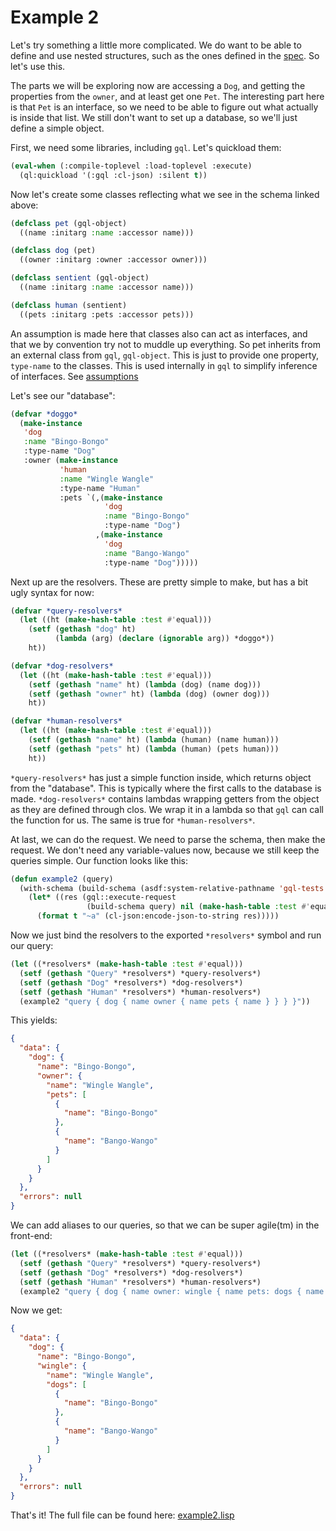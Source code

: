 # Example 2

Let's try something a little more complicated.  We do want to be able to define
and use nested structures, such as the ones defined in the
[spec](https://spec.graphql.org/draft/#example-19f2a).  So let's use this.

The parts we will be exploring now are accessing a `Dog`, and getting the
properties from the `owner`, and at least get one `Pet`.  The interesting part
here is that `Pet` is an interface, so we need to be able to figure out what
actually is inside that list.  We still don't want to set up a database, so
we'll just define a simple object.

First, we need some libraries, including `gql`.  Let's quickload them:

```lisp
(eval-when (:compile-toplevel :load-toplevel :execute)
  (ql:quickload '(:gql :cl-json) :silent t))
```

Now let's create some classes reflecting what we see in the schema linked above:

```lisp
(defclass pet (gql-object)
  ((name :initarg :name :accessor name)))

(defclass dog (pet)
  ((owner :initarg :owner :accessor owner)))

(defclass sentient (gql-object)
  ((name :initarg :name :accessor name)))

(defclass human (sentient)
  ((pets :initarg :pets :accessor pets)))
```

An assumption is made here that classes also can act as interfaces, and that we
by convention try not to muddle up everything.  So pet inherits from an external
class from `gql`, `gql-object`.  This is just to provide one property,
`type-name` to the classes.  This is used internally in `gql` to simplify
inference of interfaces.  See [assumptions](wiki/assumptions.md)

Let's see our "database":

```lisp
(defvar *doggo*
  (make-instance
   'dog
   :name "Bingo-Bongo"
   :type-name "Dog"
   :owner (make-instance
           'human
           :name "Wingle Wangle"
           :type-name "Human"
           :pets `(,(make-instance
                     'dog
                     :name "Bingo-Bongo"
                     :type-name "Dog")
                   ,(make-instance
                     'dog
                     :name "Bango-Wango"
                     :type-name "Dog")))))
```

Next up are the resolvers.  These are pretty simple to make, but has a bit ugly syntax for now:

```lisp
(defvar *query-resolvers*
  (let ((ht (make-hash-table :test #'equal)))
    (setf (gethash "dog" ht)
          (lambda (arg) (declare (ignorable arg)) *doggo*))
    ht))

(defvar *dog-resolvers*
  (let ((ht (make-hash-table :test #'equal)))
    (setf (gethash "name" ht) (lambda (dog) (name dog)))
    (setf (gethash "owner" ht) (lambda (dog) (owner dog)))
    ht))

(defvar *human-resolvers*
  (let ((ht (make-hash-table :test #'equal)))
    (setf (gethash "name" ht) (lambda (human) (name human)))
    (setf (gethash "pets" ht) (lambda (human) (pets human)))
    ht))
```

`*query-resolvers*` has just a simple function inside, which returns object from
the "database".  This is typically where the first calls to the database is
made. `*dog-resolvers*` contains lambdas wrapping getters from the object as
they are defined through clos.  We wrap it in a lambda so that `gql` can call
the function for us.  The same is true for `*human-resolvers*`.

At last, we can do the request.  We need to parse the schema, then make the
request.  We don't need any variable-values now, because we still keep the
queries simple.  Our function looks like this:

```lisp
(defun example2 (query)
  (with-schema (build-schema (asdf:system-relative-pathname 'gql-tests #p"t/test-files/validation-schema.graphql"))
    (let* ((res (gql::execute-request
                 (build-schema query) nil (make-hash-table :test #'equal) nil)))
      (format t "~a" (cl-json:encode-json-to-string res)))))
```

Now we just bind the resolvers to the exported `*resolvers*` symbol and run our query:

```lisp
(let ((*resolvers* (make-hash-table :test #'equal)))
  (setf (gethash "Query" *resolvers*) *query-resolvers*)
  (setf (gethash "Dog" *resolvers*) *dog-resolvers*)
  (setf (gethash "Human" *resolvers*) *human-resolvers*)
  (example2 "query { dog { name owner { name pets { name } } } }"))
```

This yields:

```json
{
  "data": {
    "dog": {
      "name": "Bingo-Bongo",
      "owner": {
        "name": "Wingle Wangle",
        "pets": [
          {
            "name": "Bingo-Bongo"
          },
          {
            "name": "Bango-Wango"
          }
        ]
      }
    }
  },
  "errors": null
}
```

We can add aliases to our queries, so that we can be super agile(tm) in the front-end:

```lisp
(let ((*resolvers* (make-hash-table :test #'equal)))
  (setf (gethash "Query" *resolvers*) *query-resolvers*)
  (setf (gethash "Dog" *resolvers*) *dog-resolvers*)
  (setf (gethash "Human" *resolvers*) *human-resolvers*)
  (example2 "query { dog { name owner: wingle { name pets: dogs { name } } } }"))
```

Now we get:

```json
{
  "data": {
    "dog": {
      "name": "Bingo-Bongo",
      "wingle": {
        "name": "Wingle Wangle",
        "dogs": [
          {
            "name": "Bingo-Bongo"
          },
          {
            "name": "Bango-Wango"
          }
        ]
      }
    }
  },
  "errors": null
}
```

That's it!  The full file can be found here:
[example2.lisp](https://git.sr.ht/~theo/gql/tree/master/item/example/example2.lisp)
